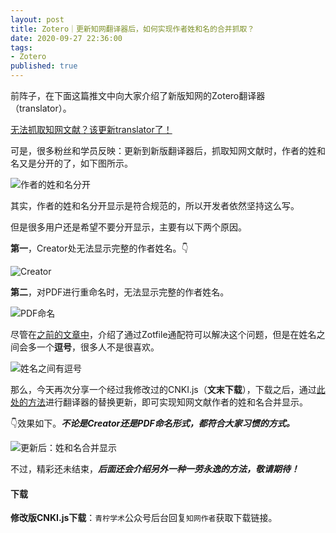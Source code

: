 ```yaml
---
layout: post
title: Zotero｜更新知网翻译器后，如何实现作者姓和名的合并抓取？
date: 2020-09-27 22:36:00
tags: 
- Zotero
published: true
---
```




前阵子，在下面这篇推文中向大家介绍了新版知网的Zotero翻译器（translator）。

[无法抓取知网文献？该更新translator了！](https://mp.weixin.qq.com/s/84V5kmV9wwxrmhLSt0r-HQ)

可是，很多粉丝和学员反映：更新到新版翻译器后，抓取知网文献时，作者的姓和名又是分开的了，如下图所示。

![作者的姓和名分开](https://figurebed-iseex.oss-cn-hangzhou.aliyuncs.com/img/20200926162331.png)

其实，作者的姓和名分开显示是符合规范的，所以开发者依然坚持这么写。

但是很多用户还是希望不要分开显示，主要有以下两个原因。

**第一**，Creator处无法显示完整的作者姓名。👇

![Creator](https://figurebed-iseex.oss-cn-hangzhou.aliyuncs.com/img/20200926162948.png)

**第二**，对PDF进行重命名时，无法显示完整的作者姓名。

![PDF命名](https://figurebed-iseex.oss-cn-hangzhou.aliyuncs.com/img/20200926163244.png)

尽管在[之前的文章中](https://mp.weixin.qq.com/s/9uwJHsO5u0gS6FCzv_q52w)，介绍了通过Zotfile通配符可以解决这个问题，但是在姓名之间会多一个**逗号**，很多人不是很喜欢。

![姓名之间有逗号](https://figurebed-iseex.oss-cn-hangzhou.aliyuncs.com/img/20200926163820.png)

那么，今天再次分享一个经过我修改过的CNKI.js（**文末下载**），下载之后，通过[此处的方法](https://mp.weixin.qq.com/s/84V5kmV9wwxrmhLSt0r-HQ)进行翻译器的替换更新，即可实现知网文献作者的姓和名合并显示。

👇效果如下。***不论是Creator还是PDF命名形式，都符合大家习惯的方式。***

![更新后：姓和名合并显示](https://figurebed-iseex.oss-cn-hangzhou.aliyuncs.com/img/20200926165038.png)

不过，精彩还未结束，***后面还会介绍另外一种一劳永逸的方法，敬请期待！***

#### 下载

**修改版CNKI.js下载**：`青柠学术`公众号后台回复`知网作者`获取下载链接。